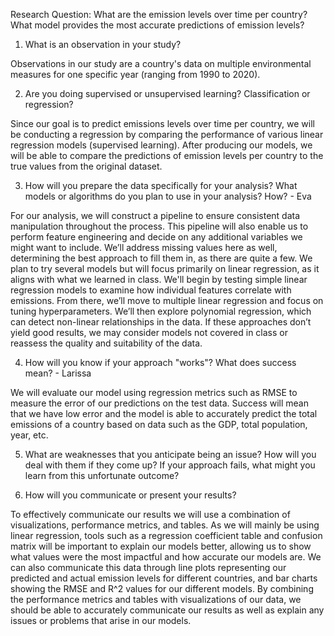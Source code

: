 Research Question: What are the emission levels over time per country? What model provides the most accurate predictions of emission levels? 

1. What is an observation in your study?

Observations in our study are a country's data on multiple environmental measures for one specific year (ranging from 1990 to 2020). 

2. Are you doing supervised or unsupervised learning? Classification or regression?

Since our goal is to predict emissions levels over time per country, we will be conducting a regression by comparing the performance of various linear regression models (supervised learning). After producing our models, we will be able to compare the predictions of emission levels per country to the true values from the original dataset. 

3. How will you prepare the data specifically for your analysis? What models or algorithms do you plan to use in your analysis? How? - Eva

For our analysis, we will construct a pipeline to ensure consistent data manipulation throughout the process. This pipeline will also enable us to perform feature engineering and decide on any additional variables we might want to include. We’ll address missing values here as well, determining the best approach to fill them in, as there are quite a few. We plan to try several models but will focus primarily on linear regression, as it aligns with what we learned in class. We'll begin by testing simple linear regression models to examine how individual features correlate with emissions. From there, we’ll move to multiple linear regression and focus on tuning hyperparameters. We’ll then explore polynomial regression, which can detect non-linear relationships in the data. If these approaches don’t yield good results, we may consider models not covered in class or reassess the quality and suitability of the data.

4. How will you know if your approach "works"? What does success mean? - Larissa

We will evaluate our model using regression metrics such as RMSE to measure the error of our predictions on the test data. Success will mean that we have low error and the model is able to accurately predict the total emissions of a country based on data such as the GDP, total population, year, etc.

5. What are weaknesses that you anticipate being an issue? How will you deal with them if they come up? If your approach fails, what might you learn from this unfortunate outcome?

6. How will you communicate or present your results?
   
To effectively communicate our results we will use a combination of visualizations, performance metrics, and tables. As we will mainly be using linear regression, tools such as a regression coefficient table and confusion matrix will be important to explain our models better, allowing us to show what values were the most impactful and how accurate our models are. We can also communicate this data through line plots representing our predicted and actual emission levels for different countries, and bar charts showing the RMSE and R^2 values for our different models. By combining the performance metrics and tables with visualizations of our data, we should be able to accurately communicate our results as well as explain any issues or problems that arise in our models.

